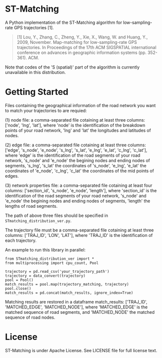 # ST-Matching
A Python implementation of the ST-Matching algorithm for low-sampling-rate GPS trajectories [1]. 

> [1] Lou, Y., Zhang, C., Zheng, Y., Xie, X., Wang, W. and Huang, Y., 2009, November. Map-matching for low-sampling-rate GPS trajectories. In Proceedings of the 17th ACM SIGSPATIAL international conference on advances in geographic information systems (pp. 352-361). ACM.

Note that codes of the 'S (spatial)' part of the algorithm is currently unavailable in this distribution.

# Getting Started

Files containing the geographical information of the road network you want to match your trajectories to are requied:

(1) node file: a comma-separated file cotaining at least three columns: ['node', 'lng', 'lat'], where 'node' is the identification of the breakdown points of your road network, 'lng' and 'lat' the longitudes and latitudes of nodes. 

(2) edge file: a comma-separated file cotaining at least three columns: ['edge', 's_node', 'e_node', 's_lng', 's_lat', 'e_lng', 'e_lat', 'c_lng', 'c_lat'], where 'edge' is the identification of the road segments of your road network, 's_node' and 'e_node' the begining nodes and ending nodes of segments, 's_lng', 's_lat' the coordinates of 's_node', 'e_lng', 'e_lat' the coordinates of 'e_node', 'c_lng', 'c_lat' the coordinates of the mid points of edges.

(3) network properties file: a comma-separated file cotaining at least four columns: ['section_id', 's_node', 'e_node', 'length'], where 'section_id' is the identification of the road segments of your road network, 's_node' and 'e_node' the begining nodes and ending nodes of segments, 'length' the lengths of road segments.

The path of above three files should be specified in ```STmatching_distribution_ver.py```.

The trajectory file must be a comma-separated file cotaining at least three columns: ['TRAJ_ID', 'LON', 'LAT'], where 'TRAJ_ID' is the identification of each trajectory.

An example to run this library in parallel:
```
from STmatching_distribution_ver import *
from multiprocessing import cpu_count, Pool

trajectory = pd.read_csv('your_trajectory_path')
trajectory = data_convert(trajectory)
pool = Pool()
match_results = pool.map(trajectory_matching, trajectory)
pool.close()
match_results = pd.concat(match_results, ignore_index=True)
```
Matching results are restored in a dataframe match_results: ['TRAJ_ID', 'MATCHED_EDGE', 'MATCHED_NODE'], where 'MATCHED_EDGE' is the matched sequence of road segments, and 'MATCHED_NODE' the matched sequence of road nodes.

# License
ST-Matching is under Apache License. See LICENSE file for full license text.
